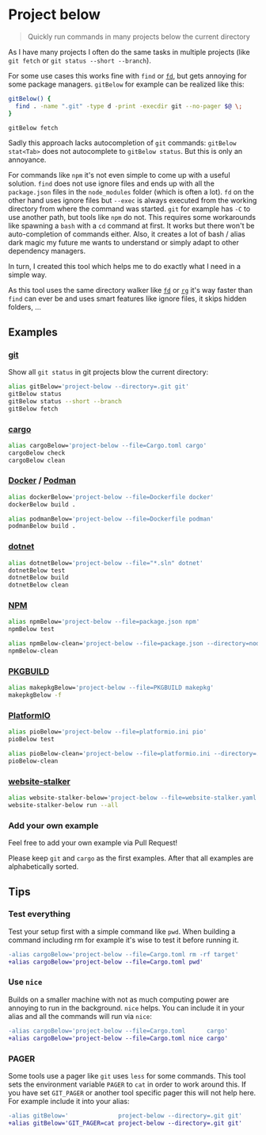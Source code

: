# Project below

> Quickly run commands in many projects below the current directory

As I have many projects I often do the same tasks in multiple projects (like `git fetch` or `git status --short --branch`).

For some use cases this works fine with `find` or [`fd`](https://github.com/sharkdp/fd), but gets annoying for some package managers.
`gitBelow` for example can be realized like this:

```bash
gitBelow() {
  find . -name ".git" -type d -print -execdir git --no-pager $@ \;
}

gitBelow fetch
```

Sadly this approach lacks autocompletion of `git` commands: `gitBelow stat<Tab>` does not autocomplete to `gitBelow status`.
But this is only an annoyance.

For commands like `npm` it's not even simple to come up with a useful solution.
`find` does not use ignore files and ends up with all the `package.json` files in the `node_modules` folder (which is often a lot).
`fd` on the other hand uses ignore files but `--exec` is always executed from the working directory from where the command was started.
`git` for example has `-C` to use another path, but tools like `npm` do not.
This requires some workarounds like spawning a `bash` with a `cd` command at first.
It works but there won't be auto-completion of commands either.
Also, it creates a lot of bash / alias dark magic my future me wants to understand or simply adapt to other dependency managers.

In turn, I created this tool which helps me to do exactly what I need in a simple way.

As this tool uses the same directory walker like [`fd`](https://github.com/sharkdp/fd) or [`rg`](https://github.com/BurntSushi/ripgrep) it's way faster than `find` can ever be and uses smart features like ignore files, it skips hidden folders, …

## Examples

### [git](https://git-scm.com/)

Show all `git status` in git projects blow the current directory:

```bash
alias gitBelow='project-below --directory=.git git'
gitBelow status
gitBelow status --short --branch
gitBelow fetch
```

### [cargo](https://doc.rust-lang.org/cargo/)

```bash
alias cargoBelow='project-below --file=Cargo.toml cargo'
cargoBelow check
cargoBelow clean
```

### [Docker](https://www.docker.com/) / [Podman](https://podman.io/)

```bash
alias dockerBelow='project-below --file=Dockerfile docker'
dockerBelow build .

alias podmanBelow='project-below --file=Dockerfile podman'
podmanBelow build .
```

### [dotnet](https://docs.microsoft.com/en-us/dotnet/core/tools/)

```bash
alias dotnetBelow='project-below --file="*.sln" dotnet'
dotnetBelow test
dotnetBelow build
dotnetBelow clean
```

### [NPM](https://www.npmjs.com/)

```bash
alias npmBelow='project-below --file=package.json npm'
npmBelow test

alias npmBelow-clean='project-below --file=package.json --directory=node_modules rm -rf node_modules'
npmBelow-clean
```

### [PKGBUILD](https://wiki.archlinux.org/title/PKGBUILD)

```bash
alias makepkgBelow='project-below --file=PKGBUILD makepkg'
makepkgBelow -f
```

### [PlatformIO](https://platformio.org/)

```bash
alias pioBelow='project-below --file=platformio.ini pio'
pioBelow test

alias pioBelow-clean='project-below --file=platformio.ini --directory=.pio rm -rf .pio'
pioBelow-clean
```

### [website-stalker](https://github.com/EdJoPaTo/website-stalker)

```bash
alias website-stalker-below='project-below --file=website-stalker.yaml website-stalker'
website-stalker-below run --all
```

### Add your own example

Feel free to add your own example via Pull Request!

Please keep `git` and `cargo` as the first examples.
After that all examples are alphabetically sorted.

## Tips

### Test everything

Test your setup first with a simple command like `pwd`.
When building a command including rm for example it's wise to test it before running it.

```diff
-alias cargoBelow='project-below --file=Cargo.toml rm -rf target'
+alias cargoBelow='project-below --file=Cargo.toml pwd'
```

### Use `nice`

Builds on a smaller machine with not as much computing power are annoying to run in the background.
`nice` helps.
You can include it in your alias and all the commands will run via `nice`:

```diff
-alias cargoBelow='project-below --file=Cargo.toml      cargo'
+alias cargoBelow='project-below --file=Cargo.toml nice cargo'
```

### PAGER

Some tools use a pager like `git` uses `less` for some commands.
This tool sets the environment variable `PAGER` to `cat` in order to work around this.
If you have set `GIT_PAGER` or another tool specific pager this will not help here.
For example include it into your alias:

```diff
-alias gitBelow='              project-below --directory=.git git'
+alias gitBelow='GIT_PAGER=cat project-below --directory=.git git'
```

